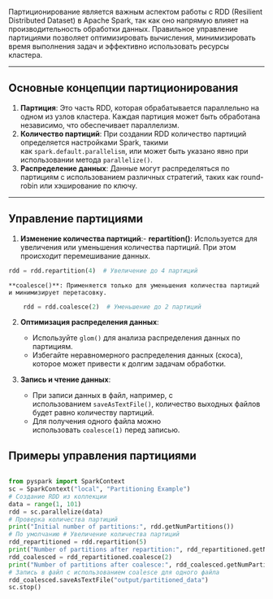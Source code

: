 
Партиционирование является важным аспектом работы с RDD (Resilient Distributed Dataset) в Apache Spark, так как оно напрямую влияет на производительность обработки данных. Правильное управление партициями позволяет оптимизировать вычисления, минимизировать время выполнения задач и эффективно использовать ресурсы кластера.

---
## Основные концепции партиционирования

1. **Партиция**: Это часть RDD, которая обрабатывается параллельно на одном из узлов кластера. Каждая партиция может быть обработана независимо, что обеспечивает параллелизм.
2. **Количество партиций**: При создании RDD количество партиций определяется настройками Spark, такими как `spark.default.parallelism`, или может быть указано явно при использовании метода `parallelize()`.
3. **Распределение данных**: Данные могут распределяться по партициям с использованием различных стратегий, таких как round-robin или хэширование по ключу.
---
## Управление партициями

1. **Изменение количества партиций**:- **repartition()**: Используется для увеличения или уменьшения количества партиций. При этом происходит перемешивание данных.
```python
rdd = rdd.repartition(4)  # Увеличение до 4 партиций
```
	**coalesce()**: Применяется только для уменьшения количества партиций и минимизирует перетасовку.
```python
    rdd = rdd.coalesce(2)  # Уменьшение до 2 партиций
```
2. **Оптимизация распределения данных**:
    - Используйте `glom()` для анализа распределения данных по партициям.
    - Избегайте неравномерного распределения данных (скоса), которое может привести к долгим задачам обработки.
    
3. **Запись и чтение данных**:
    - При записи данных в файл, например, с использованием `saveAsTextFile()`, количество выходных файлов будет равно количеству партиций.
    - Для получения одного файла можно использовать `coalesce(1)` перед записью.

## Примеры управления партициями

```python

from pyspark import SparkContext 
sc = SparkContext("local", "Partitioning Example") 
# Создание RDD из коллекции 
data = range(1, 101) 
rdd = sc.parallelize(data) 
# Проверка количества партиций 
print("Initial number of partitions:", rdd.getNumPartitions())  
# По умолчанию # Увеличение количества партиций 
rdd_repartitioned = rdd.repartition(5) 
print("Number of partitions after repartition:", rdd_repartitioned.getNumPartitions()) # Уменьшение количества партиций 
rdd_coalesced = rdd_repartitioned.coalesce(2)
print("Number of partitions after coalesce:", rdd_coalesced.getNumPartitions()) 
# Запись в файл с использованием coalesce для одного файла 
rdd_coalesced.saveAsTextFile("output/partitioned_data") 
sc.stop()
```
